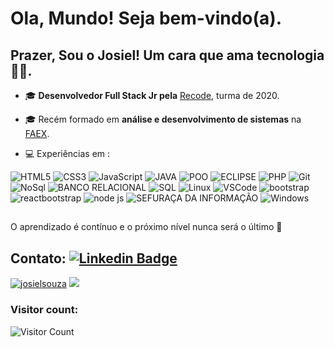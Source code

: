 # Ola, Mundo! Seja bem-vindo(a).

## Prazer, Sou o Josiel!   Um cara que ama tecnologia👨‍💻.

 - 🎓 **Desenvolvedor Full Stack Jr pela** [Recode](https://www.recodepro.org.br/), turma de 2020.
 
- 🎓 Recém formado em  **análise e desenvolvimento de sistemas** na [FAEX](https://faex.edu.br/).

- 💻 Experiências em :

![HTML5](https://img.shields.io/badge/-HTML5-E34F26?style=flat-square&logo=html5&logoColor=white)
![CSS3](https://img.shields.io/badge/-CSS3-549FDE?style=flat-square&logo=css3&logoColor=white)
![JavaScript](https://img.shields.io/badge/-JavaScript-F7B93E?style=flat-square&logo=javascript&logoColor=fff)
![JAVA](https://img.shields.io/badge/-JAVA-696969?style=flat-square&logo=JAVA&logoColor=DimGray)
![POO](https://img.shields.io/badge/-POO-00ADEF?style=flat-square&logo=POO&logoColor=white)
![ECLIPSE](https://img.shields.io/badge/-ECLIPSE-00ADEF?style=flat-square&logo=ECLIPSE&logoColor=white)
![PHP](https://img.shields.io/badge/-PHP-8892BF?style=flat-square&logo=php&logoColor=white)
![Git](https://img.shields.io/badge/-Git-F05032?style=flat-square&logo=git&logoColor=white)
![NoSql](https://img.shields.io/badge/-NoSql-4B0082?style=flat-square&logo=NoSql&logoColor=white)
![BANCO RELACIONAL](https://img.shields.io/badge/-banco%20relacional-483D8B?style=flat-square&logo=RELACIONAL&logoColor=white)
![SQL](https://img.shields.io/badge/-SQL-1E90FF?style=flat-square&logo=SQL&logoColor=white)
![Linux](https://img.shields.io/badge/-Linux-16C60C?style=flat-square&logo=linux&logoColor=white)
![VSCode](https://img.shields.io/badge/-VSCode-0085D1?style=flat-square&logo=visual-studio-code&logoColor=white)
![bootstrap](https://img.shields.io/badge/-bootstrap-4B0082?style=flat-square&logo=bootstrap4&logoColor=white)
![reactbootstrap](https://img.shields.io/badge/-reactbootstrap-483D8B?style=flat-square&logo=reactbootstrap&logoColor=white)
![node js](https://img.shields.io/badge/-node.js-32CD32?style=flat-square&logo=node.js&logoColor=white)
![SEFURAÇA DA INFORMAÇÃO](https://img.shields.io/badge/-segurança%20da%20informação-1E90FF?style=flat-square&logo=segurança&logoColor=white)
![Windows](https://img.shields.io/badge/-Windows-00ADEF?style=flat-square&logo=windows&logoColor=white)


 ##


O aprendizado é contínuo e o próximo nível nunca será o último  🚀 

##

## Contato:	[![Linkedin Badge](https://img.shields.io/badge/-LinkedIn-blue?style=flat-square&logo=Linkedin&logoColor=white&link=https://www.linkedin.com/in/josiel-souza/804076188/)](https://www.linkedin.com/in/josiel-souza/-804076188/)


   <a href="https://github.com/josielsouza"><img src="https://github-readme-stats.vercel.app/api?username=josielsouza&show_icons=true&theme=dark&include_all_commits=true&count_private=true" alt="josielsouza"/></a>
  <a href="https://github.com/josielsouza"><img src="https://github-readme-stats.vercel.app/api/top-langs/?username=josielsouza&layout=compact&theme=dark"/></a> 
  
  ### Visitor count:
![Visitor Count](https://profile-counter.glitch.me/josielsouza/count.svg)
 
